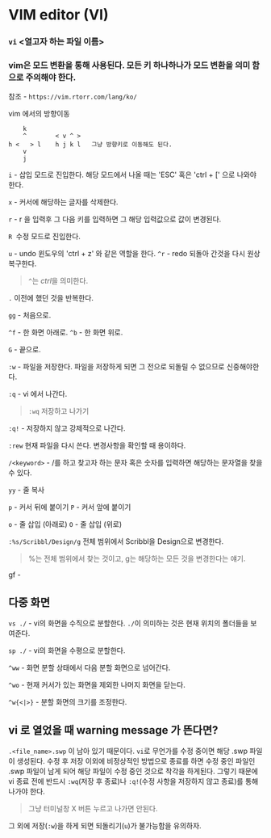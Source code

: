 # VIM editor (VI)

### `vi` <열고자 하는 파일 이름>

### vim은 모드 변환을 통해 사용된다. 모든 키 하나하나가 모드 변환을 의미 함으로 주의해야 한다.

참조 - `https://vim.rtorr.com/lang/ko/`

vim 에서의 방향이동
```
    k
    ^        < v ^ >
h <   > l    h j k l   그냥 방향키로 이동해도 된다.
    v
    j
```

`i` - 삽입 모드로 진입한다. 해당 모드에서 나올 때는 'ESC' 혹은 'ctrl + [' 으로 나와야 한다.

`x` - 커서에 해당하는 글자를 삭제한다.

`r` - r 을 입력후 그 다음 키를 입력하면 그 해당 입력값으로 값이 변경된다.

`R`  수정 모드로 진입한다.

`u` - undo 윈도우의 'ctrl + z' 와 같은 역할을 한다.
`^r` - redo 되돌아 간것을 다시 원상복구한다.
> `^`는 *ctrl*을 의미한다.

`.` 이전에 했던 것을 반복한다.

`gg` - 처음으로.

`^f` - 한 화면 아래로.
`^b` - 한 화면 위로.

`G` - 끝으로.

`:w` - 파일을 저장한다. 파일을 저장하게 되면 그 전으로 되돌릴 수 없으므로 신중해야한다.

`:q` - vi 에서 나간다.
> `:wq` 저장하고 나가기

`:q!` - 저장하지 않고 강제적으로 나간다.

`:rew` 현재 파일을 다시 쓴다. 변경사항을 확인할 때 용이하다.

`/<keyword>` - /를 하고 찾고자 하는 문자 혹은 숫자를 입력하면 해당하는 문자열을 찾을 수 있다.

`yy` - 줄 복사

`p` - 커서 뒤에 붙이기
`P` - 커서 앞에 붙이기

`o` - 줄 삽입 (아래로)
`O` - 줄 삽입 (위로)

`:%s/Scribbl/Design/g` 전체 범위에서 Scribbl을 Design으로 변경한다.
> %는 전체 범위에서 찾는 것이고, g는 해당하는 모든 것을 변경한다는 얘기.

gf -

## 다중 화면
`vs ./` - vi의 화면을 수직으로 분할한다. `./`이 의미하는 것은 현재 위치의 폴더들을 보여준다.

`sp ./` - vi의 화면을 수평으로 분할한다.

`^ww` - 화면 분할 상태에서 다음 분할 화면으로 넘어간다.

`^wo` - 현재 커서가 있는 화면을 제외한 나머지 화면을 닫는다.

`^w{<|>}` - 분할 화면의 크기를 조정한다.

## vi 로 열었을 때 warning message 가 뜬다면?
`.<file_name>.swp` 이 남아 있기 때문이다. `vi`로 무언가를 수정 중이면 해당 .swp 파일이 생성된다.
수정 후 저장 이외에 비정상적인 방법으로 종료를 하면 수정 중인 파일인 .swp 파일이 남게 되어 해당 파일이 수정 중인 것으로 착각을 하게된다.
그렇기 때문에 vi 종료 전에 반드시 `:wq`(저장 후 종료)나 `:q!`(수정 사항을 저장하지 않고 종료)를 통해 나가야 한다.
> 그냥 터미널창 X 버튼 누르고 나가면 안된다.

그 외에 저장(`:w`)을 하게 되면 되돌리기(`u`)가 불가능함을 유의하자.
